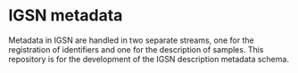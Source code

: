 # IGSN metadata

Metadata in IGSN are handled in two separate streams, one for the registration of identifiers and one for the description of samples. This repository is for the development of the IGSN description metadata schema.
